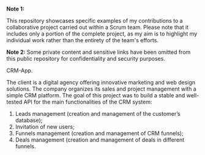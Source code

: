 **Note 1:**

This repository showcases specific examples of my contributions to a collaborative project carried out within a Scrum team. Please note that it includes only a portion of the complete project, as my aim is to highlight my individual work rather than the entirety of the team's efforts.

**Note 2:**
Some private content and sensitive links have been omitted from this public repository for confidentiality and security purposes.

CRM-App.

The client is a digital agency offering innovative marketing and web design solutions. The company organizes its sales and project management with a simple CRM platform. The goal of this project was to build a stable and well-tested API for the main functionalities of the CRM system:
1. Leads management (creation and management of the customer’s database);
2. Invitation of new users;
3. Funnels management (creation and management of CRM funnels);
4. Deals management (creation and management of deals in different funnels.

